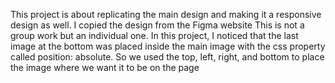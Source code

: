This project is about replicating the main design and making it a responsive design as well.
I copied the design from the Figma website
This is not a group work but an individual one.
In this project, I noticed that the last image at the bottom was placed inside the main image with the css property called position: absolute.
So we used the top, left, right, and bottom to place the image where we want it to be on the page
